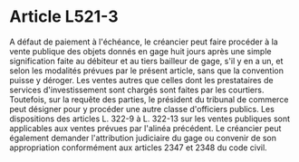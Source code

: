 # Article L521-3

A défaut de paiement à l'échéance, le créancier peut faire procéder à la vente publique des objets donnés en gage huit jours après une simple signification faite au débiteur et au tiers bailleur de gage, s'il y en a un, et selon les modalités prévues par le présent article, sans que la convention puisse y déroger.   Les ventes autres que celles dont les prestataires de services d'investissement sont chargés sont faites par les courtiers. Toutefois, sur la requête des parties, le président du tribunal de commerce peut désigner pour y procéder une autre classe d'officiers publics.   Les dispositions des articles L. 322-9 à L. 322-13 sur les ventes publiques sont applicables aux ventes prévues par l'alinéa précédent.   Le créancier peut également demander l'attribution judiciaire du gage ou convenir de son appropriation conformément aux articles 2347 et 2348 du code civil.